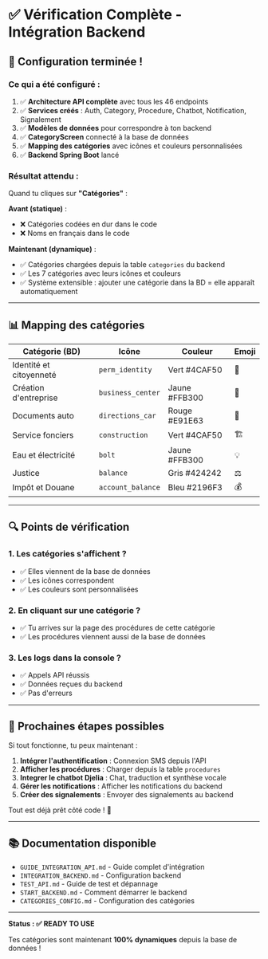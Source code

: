# ✅ Vérification Complète - Intégration Backend

## 🎉 Configuration terminée !

### Ce qui a été configuré :

1. ✅ **Architecture API complète** avec tous les 46 endpoints
2. ✅ **Services créés** : Auth, Category, Procedure, Chatbot, Notification, Signalement
3. ✅ **Modèles de données** pour correspondre à ton backend
4. ✅ **CategoryScreen** connecté à la base de données
5. ✅ **Mapping des catégories** avec icônes et couleurs personnalisées
6. ✅ **Backend Spring Boot** lancé

### Résultat attendu :

Quand tu cliques sur **"Catégories"** :

**Avant (statique)** :
- ❌ Catégories codées en dur dans le code
- ❌ Noms en français dans le code

**Maintenant (dynamique)** :
- ✅ Catégories chargées depuis la table `categories` du backend
- ✅ Les 7 catégories avec leurs icônes et couleurs
- ✅ Système extensible : ajouter une catégorie dans la BD = elle apparaît automatiquement

---

## 📊 Mapping des catégories

| Catégorie (BD) | Icône | Couleur | Emoji |
|----------------|-------|---------|-------|
| Identité et citoyenneté | `perm_identity` | Vert #4CAF50 | 🪪 |
| Création d'entreprise | `business_center` | Jaune #FFB300 | 🏢 |
| Documents auto | `directions_car` | Rouge #E91E63 | 🚗 |
| Service fonciers | `construction` | Vert #4CAF50 | 🏗️ |
| Eau et électricité | `bolt` | Jaune #FFB300 | 💡 |
| Justice | `balance` | Gris #424242 | ⚖️ |
| Impôt et Douane | `account_balance` | Bleu #2196F3 | 💰 |

---

## 🔍 Points de vérification

### 1. Les catégories s'affichent ?
- ✅ Elles viennent de la base de données
- ✅ Les icônes correspondent
- ✅ Les couleurs sont personnalisées

### 2. En cliquant sur une catégorie ?
- ✅ Tu arrives sur la page des procédures de cette catégorie
- ✅ Les procédures viennent aussi de la base de données

### 3. Les logs dans la console ?
- ✅ Appels API réussis
- ✅ Données reçues du backend
- ✅ Pas d'erreurs

---

## 🚀 Prochaines étapes possibles

Si tout fonctionne, tu peux maintenant :

1. **Intégrer l'authentification** : Connexion SMS depuis l'API
2. **Afficher les procédures** : Charger depuis la table `procedures`
3. **Integrer le chatbot Djelia** : Chat, traduction et synthèse vocale
4. **Gérer les notifications** : Afficher les notifications du backend
5. **Créer des signalements** : Envoyer des signalements au backend

Tout est déjà prêt côté code ! 🎊

---

## 📚 Documentation disponible

- `GUIDE_INTEGRATION_API.md` - Guide complet d'intégration
- `INTEGRATION_BACKEND.md` - Configuration backend
- `TEST_API.md` - Guide de test et dépannage
- `START_BACKEND.md` - Comment démarrer le backend
- `CATEGORIES_CONFIG.md` - Configuration des catégories

---

**Status : ✅ READY TO USE**

Tes catégories sont maintenant **100% dynamiques** depuis la base de données !

